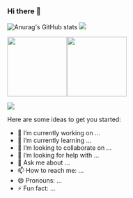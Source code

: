 ### Hi there 👋

![Anurag's GitHub stats](https://github-readme-stats.vercel.app/api?username=wuyafeiya&theme=radical&show_icons=true)
![](https://github-readme-stats.vercel.app/api/top-langs/?username=wuyafeiya&layout=compact&theme=radical&langs_count=10)

<img align="" height="137px" src="https://github-readme-stats.vercel.app/api?username=wuyafeiya&hide_title=true&hide_border=true&show_icons=true&include_all_commits=true&line_height=21&theme=radical&locale=cn" /><img align="" height="137px" src="https://github-readme-stats.vercel.app/api/top-langs/?username=liyupi&hide_title=true&hide_border=true&layout=compact&bg_color=0,73FA79,73FDFF,D783FF&theme=graywhite&locale=cn" />

![](https://activity-graph.herokuapp.com/graph?username=wuyafeiya&theme=redical)

Here are some ideas to get you started:

- 🔭 I’m currently working on ...
- 🌱 I’m currently learning ...
- 👯 I’m looking to collaborate on ...
- 🤔 I’m looking for help with ...
- 💬 Ask me about ...
- 📫 How to reach me: ...
- 😄 Pronouns: ...
- ⚡ Fun fact: ...

